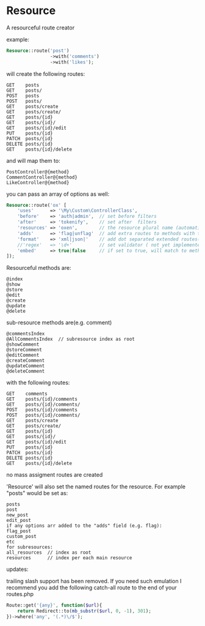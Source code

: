 Resource
========

A resourceful route creator


example:
```php
Resource::route('post')
				->with('comments')
				->with('likes');
```

will create the following routes:

```
GET    posts
GET    posts/
POST   posts
POST   posts/
GET    posts/create
GET    posts/create/
GET    posts/{id}
GET    posts/{id}/
GET    posts/{id}/edit
PUT    posts/{id}
PATCH  posts/{id}
DELETE posts/{id}
GET    posts/{id}/delete
```

and will map them to:
```
PostController@{method}
CommentController@{method}
LikeController@{method}
```

you can pass an array of options as well:

```php
Resource::route('ox' [
	'uses'      => '\My\Custom\ControllerClass',
	'before'    => 'auth|admin',  // set before filters
	'after'     => 'tokenify',    // set after  filters
	'resources' => 'oxen',        // the resource plural name (automatically inflected if not provided)
	'adds'      => 'flag|unflag'  // add extra routes to methods with the same name. Currently only GET routes are supported, but "post:flag|delete:flag" format may be added in future
    'format'    => 'xml|json|'    // add dot separated extended routes(e.g /posts/234.xml and /posts/234.json )
    //'regex'   => '\d+'          // set validator ( not yet implemented )
    'embed'     => true|false     // if set to true, will match to methods on the parent controller instead of a separate controller
]);
```

Resourceful methods are:
```
@index
@show
@store
@edit
@create
@update
@delete
```

sub-resource methods are(e.g. comment)
```
@commentsIndex
@AllCommentsIndex  // subresource index as root
@showComment
@storeComment
@editComment
@createComment
@updateComment
@deleteComment
```
with the following routes:
```
GET    comments
GET    posts/{id}/comments
GET    posts/{id}/comments/
POST   posts/{id}/comments
POST   posts/{id}/comments/
GET    posts/create
GET    posts/create/
GET    posts/{id}
GET    posts/{id}/
GET    posts/{id}/edit
PUT    posts/{id}
PATCH  posts/{id}
DELETE posts/{id}
GET    posts/{id}/delete
```

no mass  assigment routes are created

'Resource' will also set the named routes for the resource. For example "posts" would be set as:
```
posts
post
new_post
edit_post
if any options arr added to the "adds" field (e.g. flag):
flag_post
custom_post
etc
for subresources:
all_resources  // index as root
resources      // index per each main resource
```


updates:

trailing slash support has been removed. If you need such emulation I recommend you add the following catch-all route to the end of your routes.php

```php
Route::get('{any}', function($url){
    return Redirect::to(mb_substr($url, 0, -1), 301);
})->where('any', '(.*)\/$');
```




